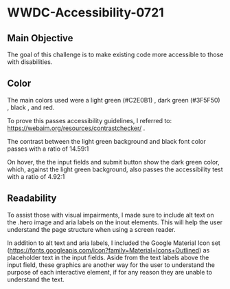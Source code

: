 # WWDC-Accessibility-0721

## Main Objective

The goal of this challenge is to make existing code more accessible to those with disabilities.

## Color

The main colors used were a light green (#C2E0B1) , dark green (#3F5F50) , black , and red.

To prove this passes accessibility guidelines, I referred to: https://webaim.org/resources/contrastchecker/ . 

The contrast between the light green background and black font color passes with a ratio of 14.59:1

On hover, the the input fields and submit button show the dark green color, which, against the light green background, also passes the accessibility test with a ratio of 4.92:1 

## Readability

To assist those with visual impairments, I made sure to include alt text on the .hero image and aria labels on the inout elements. This will help the user understand the page structure when using a screen reader.

In addition to alt text and aria labels, I included the Google Material Icon set (https://fonts.googleapis.com/icon?family=Material+Icons+Outlined) as placeholder text in the input fields. Aside from the text labels above the input field, these graphics are another way for the user to understand the purpose of each interactive element, if for any reason they are unable to understand the text.
